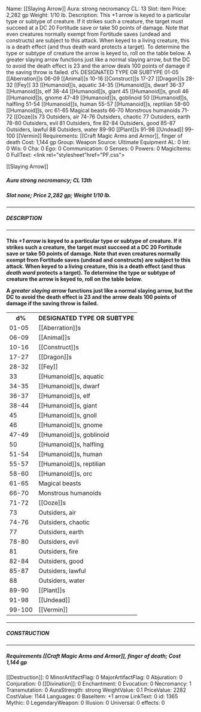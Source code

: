 Name: [[Slaying Arrow]]
Aura: strong necromancy
CL: 13
Slot: item
Price: 2,282 gp
Weight: 1/10 lb.
Description: This +1 arrow is keyed to a particular type or subtype of creature. If it strikes such a creature, the target must succeed at a DC 20 Fortitude save or take 50 points of damage. Note that even creatures normally exempt from Fortitude saves (undead and constructs) are subject to this attack. When keyed to a living creature, this is a death effect (and thus death ward protects a target). To determine the type or subtype of creature the arrow is keyed to, roll on the table below. A greater slaying arrow functions just like a normal slaying arrow, but the DC to avoid the death effect is 23 and the arrow deals 100 points of damage if the saving throw is failed. d% DESIGNATED TYPE OR SUBTYPE 01-05 [[Aberration]]s 06-09 [[Animal]]s 10-16 [[Construct]]s 17-27 [[Dragon]]s 28-32 [[Fey]] 33 [[Humanoid]]s, aquatic 34-35 [[Humanoid]]s, dwarf 36-37 [[Humanoid]]s, elf 38-44 [[Humanoid]]s, giant 45 [[Humanoid]]s, gnoll 46 [[Humanoid]]s, gnome 47-49 [[Humanoid]]s, goblinoid 50 [[Humanoid]]s, halfling 51-54 [[Humanoid]]s, human 55-57 [[Humanoid]]s, reptilian 58-60 [[Humanoid]]s, orc 61-65 Magical beasts 66-70 Monstrous humanoids 71-72 [[Ooze]]s 73 Outsiders, air 74-76 Outsiders, chaotic 77 Outsiders, earth 78-80 Outsiders, evil 81 Outsiders, fire 82-84 Outsiders, good 85-87 Outsiders, lawful 88 Outsiders, water 89-90 [[Plant]]s 91-98 [[Undead]] 99-100 [[Vermin]]
Requirements: [[Craft Magic Arms and Armor]], finger of death
Cost: 1,144 gp
Group: Weapon
Source: Ultimate Equipment
AL: 0
Int: 0
Wis: 0
Cha: 0
Ego: 0
Communication: 0
Senses: 0
Powers: 0
MagicItems: 0
FullText: <link rel="stylesheet"href="PF.css"><div class="heading"><p class="alignleft">[[Slaying Arrow]]</p><div style="clear: both;"></div></div><div><h5><b>Aura </b>strong necromancy; <b>CL </b>13th</h5><h5><b>Slot </b>none; <b>Price </b>2,282 gp; <b>Weight </b>1/10 lb.</h5></div><hr/><div><h5><b>DESCRIPTION</b></h5></div><hr/><div><h4><p>This <i>+1 arrow</i> is keyed to a particular type or subtype of creature. If it strikes such a creature, the target must succeed at a DC 20 Fortitude save or take 50 points of damage. Note that even creatures normally exempt from Fortitude saves (undead and constructs) are subject to this attack. When keyed to a living creature, this is a death effect (and thus <i>death ward</i> protects a target). To determine the type or subtype of creature the arrow is keyed to, roll on the table below. </p><p>A <i>greater slaying arrow</i> functions just like a normal slaying arrow, but the DC to avoid the death effect is 23 and the arrow deals 100 points of damage if the saving throw is failed. </p><p></p> <table><tr><th>d%</th><th>DESIGNATED TYPE OR SUBTYPE</th></tr><tr><td>01-05</td><td>[[Aberration]]s</td></tr><tr><td>06-09</td><td>[[Animal]]s</td></tr><tr><td>10-16</td><td>[[Construct]]s</td></tr><tr><td>17-27</td><td>[[Dragon]]s</td></tr><tr><td>28-32</td><td>[[Fey]]</td></tr><tr><td>33</td><td>[[Humanoid]]s, aquatic</td></tr><tr><td>34-35</td><td>[[Humanoid]]s, dwarf</td></tr><tr><td>36-37</td><td>[[Humanoid]]s, elf</td></tr><tr><td>38-44</td><td>[[Humanoid]]s, giant</td></tr><tr><td>45</td><td>[[Humanoid]]s, gnoll</td></tr><tr><td>46</td><td>[[Humanoid]]s, gnome</td></tr><tr><td>47-49</td><td>[[Humanoid]]s, goblinoid</td></tr><tr><td>50</td><td>[[Humanoid]]s, halfling</td></tr><tr><td>51-54</td><td>[[Humanoid]]s, human</td></tr><tr><td>55-57</td><td>[[Humanoid]]s, reptilian</td></tr><tr><td>58-60</td><td>[[Humanoid]]s, orc</td></tr><tr><td>61-65</td><td>Magical beasts</td></tr><tr><td>66-70</td><td>Monstrous humanoids</td></tr><tr><td>71-72</td><td>[[Ooze]]s</td></tr><tr><td>73</td><td>Outsiders, air</td></tr><tr><td>74-76</td><td>Outsiders, chaotic</td></tr><tr><td>77</td><td>Outsiders, earth</td></tr><tr><td>78-80</td><td>Outsiders, evil</td></tr><tr><td>81</td><td>Outsiders, fire</td></tr><tr><td>82-84</td><td>Outsiders, good</td></tr><tr><td>85-87</td><td>Outsiders, lawful</td></tr><tr><td>88</td><td>Outsiders, water</td></tr><tr><td>89-90</td><td>[[Plant]]s</td></tr><tr><td>91-98</td><td>[[Undead]]</td></tr><tr><td>99-100</td><td>[[Vermin]]</td></tr></table> </h4></div><hr/><div><h5><b>CONSTRUCTION</b></h5></div><hr/><div><h5><b>Requirements </b>[[Craft Magic Arms and Armor]], <i>finger of death</i>; <b>Cost </b>1,144 gp</h5></div>
[[Destruction]]: 0
MinorArtifactFlag: 0
MajorArtifactFlag: 0
Abjuration: 0
Conjuration: 0
[[Divination]]: 0
Enchantment: 0
Evocation: 0
Necromancy: 1
Transmutation: 0
AuraStrength: strong
WeightValue: 0.1
PriceValue: 2282
CostValue: 1144
Languages: 0
BaseItem: +1 arrow
LinkText: 0
id: 1365
Mythic: 0
LegendaryWeapon: 0
Illusion: 0
Universal: 0
effects: 0
